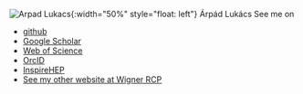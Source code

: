 ![Arpad Lukacs](./arpi.jpg){:width="50%" style="float: left"}
Árpád Lukács
See me on
 * [github](https://github.com/lukacsarpad)
 * [Google Scholar](https://scholar.google.hu/citations?user=Um8vYCcAAAAJ)
 * [Web of Science](http://www.researcherid.com/rid/E-4205-2016)
 * [OrcID](https://orcid.org/0000-0002-5737-1393)
 * [InspireHEP](http://inspirehep.net/search?ln=en&p=find+au+lukacs%2Ca&of=hb&action_search=Search&sf=earliestdate&so=d)
 * [See my other website at Wigner RCP](http://www.rmki.kfki.hu/~arpi/)

